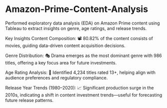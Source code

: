 # Amazon-Prime-Content-Analysis
Performed exploratory data analysis (EDA) on Amazon Prime content using Tableau to extract insights on genre, age ratings, and release trends.

 Key Insights
Content Composition:
📽️ 80.82% of the content consists of movies, guiding data-driven content acquisition decisions.

Genre Distribution:
🎭 Drama emerges as the most dominant genre with 986 titles, offering a key focus area for future investments.

Age Rating Analysis:
📶 Identified 4,234 titles rated 13+, helping align with audience preferences and regulatory compliance.

Release Year Trends (1980–2020):
📈 Significant production surge in the 2010s, indicating a shift in content investment trends—useful for forecasting future release patterns.
